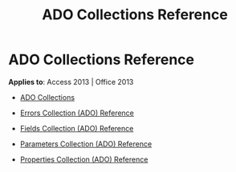 ﻿---
title: ADO Collections Reference
TOCTitle: ADO Collections
ms:assetid: 40ff4d30-85de-4cc6-a3d0-e24a3c5c2c0d
ms:mtpsurl: https://msdn.microsoft.com/library/JJ249185(v=office.15)
ms:contentKeyID: 48544441
ms.date: 09/18/2015
mtps_version: v=office.15
---

# ADO Collections Reference


**Applies to**: Access 2013 | Office 2013

  - [ADO Collections](ado-collections.md)

  - [Errors Collection (ADO) Reference](errors-collection-ado-reference.md)

  - [Fields Collection (ADO) Reference](fields-collection-ado-reference.md)

  - [Parameters Collection (ADO) Reference](parameters-collection-ado-reference.md)

  - [Properties Collection (ADO) Reference](properties-collection-ado-reference.md)

